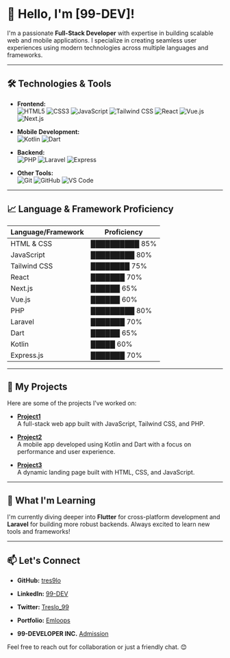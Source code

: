# 👋 Hello, I'm [99-DEV]!

I'm a passionate **Full-Stack Developer** with expertise in building scalable web and mobile applications. I specialize in creating seamless user experiences using modern technologies across multiple languages and frameworks.

---

## 🛠️ Technologies & Tools

- **Frontend:**  
  ![HTML5](https://img.shields.io/badge/HTML5-E34F26?style=for-the-badge&logo=html5&logoColor=white)
  ![CSS3](https://img.shields.io/badge/CSS3-1572B6?style=for-the-badge&logo=css3&logoColor=white)
  ![JavaScript](https://img.shields.io/badge/JavaScript-F7DF1E?style=for-the-badge&logo=javascript&logoColor=black)
  ![Tailwind CSS](https://img.shields.io/badge/Tailwind%20CSS-06B6D4?style=for-the-badge&logo=tailwind-css&logoColor=white)
  ![React](https://img.shields.io/badge/React-61DAFB?style=for-the-badge&logo=react&logoColor=black)
  ![Vue.js](https://img.shields.io/badge/Vue.js-4FC08D?style=for-the-badge&logo=vue.js&logoColor=white)
  ![Next.js](https://img.shields.io/badge/Next.js-000000?style=for-the-badge&logo=next.js&logoColor=white)

- **Mobile Development:**  
  ![Kotlin](https://img.shields.io/badge/Kotlin-0095D5?style=for-the-badge&logo=kotlin&logoColor=white)
  ![Dart](https://img.shields.io/badge/Dart-0175C2?style=for-the-badge&logo=dart&logoColor=white)

- **Backend:**  
  ![PHP](https://img.shields.io/badge/PHP-777BB4?style=for-the-badge&logo=php&logoColor=white)
  ![Laravel](https://img.shields.io/badge/Laravel-FF2D20?style=for-the-badge&logo=laravel&logoColor=white)
  ![Express](https://img.shields.io/badge/Express-000000?style=for-the-badge&logo=express&logoColor=white)

- **Other Tools:**  
  ![Git](https://img.shields.io/badge/Git-F05032?style=for-the-badge&logo=git&logoColor=white)
  ![GitHub](https://img.shields.io/badge/GitHub-181717?style=for-the-badge&logo=github&logoColor=white)
  ![VS Code](https://img.shields.io/badge/VS%20Code-007ACC?style=for-the-badge&logo=visual-studio-code&logoColor=white)

---

## 📈 Language & Framework Proficiency

| **Language/Framework**   | **Proficiency**                    |
| ------------------------ | ----------------------------------- |
| HTML & CSS               | ██████████ 85%                      |
| JavaScript               | █████████ 80%                       |
| Tailwind CSS             | ████████ 75%                        |
| React                    | ███████ 70%                         |
| Next.js                  | ██████ 65%                          |
| Vue.js                   | ██████ 60%                          |
| PHP                      | █████████ 80%                       |
| Laravel                  | ███████ 70%                         |
| Dart                     | ██████ 65%                          |
| Kotlin                   | █████ 60%                           |
| Express.js               | ███████ 70%                         |

---

## 🚀 My Projects

Here are some of the projects I've worked on:

- **[Project1](https://github.com/tres9lo/)**  
  A full-stack web app built with JavaScript, Tailwind CSS, and PHP.

- **[Project2](https://github.com/tres9lo/)**  
  A mobile app developed using Kotlin and Dart with a focus on performance and user experience.

- **[Project3](https://github.com/tres9lo/)**  
  A dynamic landing page built with HTML, CSS, and JavaScript.

---

## 🌱 What I'm Learning

I'm currently diving deeper into **Flutter** for cross-platform development and **Laravel** for building more robust backends. Always excited to learn new tools and frameworks!

---

## 📫 Let's Connect

- **GitHub:** [tres9lo](https://github.com/tres9lo)
- **LinkedIn:** [99-DEV](https://www.linkedin.com/in/99-DEV)
- **Twitter:** [Treslo_99](https://twitter.com/Treslo_99)
- **Portfolio:** [Emloops](https://emloops.vercel.app)

- **99-DEVELOPER INC.**
[Admission](https://forms.gle/JQ4nPfv9mGDb4RVs9)

Feel free to reach out for collaboration or just a friendly chat. 😊
